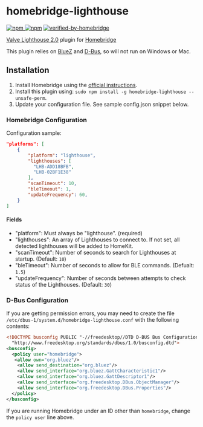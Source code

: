 # homebridge-lighthouse

[![npm](https://img.shields.io/npm/v/homebridge-lighthouse) ![npm](https://img.shields.io/npm/dt/homebridge-lighthouse)](https://www.npmjs.com/package/homebridge-lighthouse) [![verified-by-homebridge](https://badgen.net/badge/homebridge/verified/purple)](https://github.com/homebridge/homebridge/wiki/Verified-Plugins)

[Valve Lighthouse 2.0](https://www.valvesoftware.com/en/index/base-stations) plugin for [Homebridge](https://homebridge.io)

This plugin relies on [BlueZ](http://www.bluez.org) and [D-Bus](http://dbus.freedesktop.org), so will not run on Windows or Mac.

## Installation

1. Install Homebridge using the [official instructions](https://github.com/homebridge/homebridge/wiki).
2. Install this plugin using: `sudo npm install -g homebridge-lighthouse --unsafe-perm`.
3. Update your configuration file. See sample config.json snippet below.

### Homebridge Configuration

Configuration sample:

```json
"platforms": [
    {
        "platform": "lighthouse",
        "lighthouses": [
          "LHB-ADD18BFB",
          "LHB-02BF1E38"
        ],
        "scanTimeout": 10,
        "bleTimeout": 1,
        "updateFrequency": 60,
    }
]
```

#### Fields

- "platform": Must always be "lighthouse". (required)
- "lighthouses": An array of Lighthouses to connect to. If not set, all detected lighthouses will be added to HomeKit.
- "scanTimeout": Number of seconds to search for Lighthouses at startup. (Default: `10`)
- "bleTimeout": Number of seconds to allow for BLE commands. (Defualt: `1.5`)
- "updateFrequency": Number of seconds between attempts to check status of the Lighthouses. (Default: `30`)

### D-Bus Configuration

If you are getting permission errors, you may need to create the file `/etc/dbus-1/system.d/homebridge-lighthouse.conf` with the following contents:

```xml
<!DOCTYPE busconfig PUBLIC "-//freedesktop//DTD D-BUS Bus Configuration 1.0//EN"
  "http://www.freedesktop.org/standards/dbus/1.0/busconfig.dtd">
<busconfig>
  <policy user="homebridge">
   <allow own="org.bluez"/>
    <allow send_destination="org.bluez"/>
    <allow send_interface="org.bluez.GattCharacteristic1"/>
    <allow send_interface="org.bluez.GattDescriptor1"/>
    <allow send_interface="org.freedesktop.DBus.ObjectManager"/>
    <allow send_interface="org.freedesktop.DBus.Properties"/>
  </policy>
</busconfig>
```

If you are running Homebridge under an ID other than `homebridge`, change the `policy user` line above.
